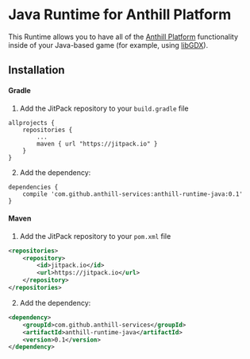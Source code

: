 # Java Runtime for Anthill Platform

This Runtime allows you to have all of the 
<a href="https://github.com/anthill-services/anthill">Anthill Platform</a> 
functionality inside of your Java-based game (for example, using <a href="https://github.com/libgdx/libgdx">libGDX</a>).

## Installation

#### Gradle

1. Add the JitPack repository to your `build.gradle` file

```
allprojects {
    repositories {
        ...
        maven { url "https://jitpack.io" }
    }
}
```

2. Add the dependency:

```
dependencies {
    compile 'com.github.anthill-services:anthill-runtime-java:0.1'
}
```

#### Maven

1. Add the JitPack repository to your `pom.xml` file

```xml
<repositories>
    <repository>
        <id>jitpack.io</id>
        <url>https://jitpack.io</url>
    </repository>
</repositories>
```

2. Add the dependency:

```xml
<dependency>
    <groupId>com.github.anthill-services</groupId>
    <artifactId>anthill-runtime-java</artifactId>
    <version>0.1</version>
</dependency>
```